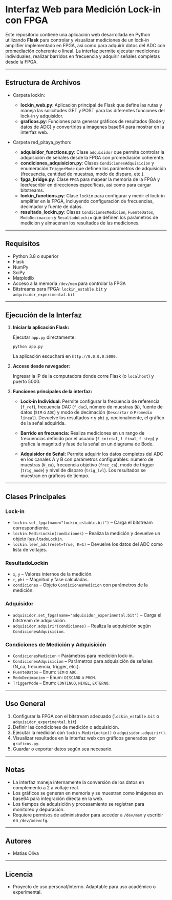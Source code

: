 # Interfaz Web para Medición Lock-in con FPGA

Este repositorio contiene una aplicación web desarrollada en Python utilizando **Flask** para controlar y visualizar mediciones de un lock-in amplifier implementado en FPGA, así como para adquirir datos del ADC con promediación coherente o lineal. La interfaz permite ejecutar mediciones individuales, realizar barridos en frecuencia y adquirir señales completas desde la FPGA.

---

## Estructura de Archivos

- Carpeta lockin: 
   - **lockin_web.py**: Aplicación principal de Flask que define las rutas y maneja las solicitudes GET y POST para las diferentes funciones del lock-in y adquisidor.
   - **graficos.py**: Funciones para generar gráficos de resultados (Bode y datos de ADC) y convertirlos a imágenes base64 para mostrar en la interfaz web.

- Carpeta red_pitaya_python:
   - **adquisidor_functions.py**: Clase `adquisidor` que permite controlar la adquisición de señales desde la FPGA con promediación coherente.
   - **condiciones_adquisicion.py**: Clases `CondicionesAdquisicion` y enumeración `TriggerMode` que definen los parámetros de adquisición (frecuencia, cantidad de muestras, modo de disparo, etc.).
   - **fpga_bridge.py**: Clase `FPGA` para mapear la memoria de la FPGA y leer/escribir en direcciones específicas, así como para cargar bitstreams.
   - **lockin_functions.py**: Clase `lockin` para configurar y medir el lock-in amplifier en la FPGA, incluyendo configuración de frecuencias, decimador y fuente de datos.
   - **resultado_lockin.py**: Clases `CondicionesMedicion`, `FuenteDatos`, `ModoDecimacion` y `ResultadoLockin` que definen los parámetros de medición y almacenan los resultados de las mediciones.

---

## Requisitos

- Python 3.8 o superior
- Flask
- NumPy
- SciPy
- Matplotlib
- Acceso a la memoria `/dev/mem` para controlar la FPGA
- Bitstreams para FPGA: `lockin_estable.bit` y `adquisidor_experimental.bit`

---

## Ejecución de la Interfaz

1. **Iniciar la aplicación Flask:**

   Ejecutar `app.py` directamente:

       python app.py

   La aplicación escuchará en `http://0.0.0.0:5000`.

2. **Acceso desde navegador:**

   Ingresar la IP de la computadora donde corre Flask (o `localhost`) y puerto 5000.

3. **Funciones principales de la interfaz:**

   - **Lock-in Individual:**
     Permite configurar la frecuencia de referencia (`f_ref`), frecuencia DAC (`f_dac`), número de muestras (`N`), fuente de datos (`SIM` o `ADC`) y modo de decimación (`Descartar` o `Promedio lineal`). Devuelve los resultados `r` y `phi` y, opcionalmente, el gráfico de la señal adquirida.

   - **Barrido en frecuencia:**
     Realiza mediciones en un rango de frecuencias definido por el usuario (`f_inicial`, `f_final`, `f_step`) y grafica la magnitud y fase de la señal en un diagrama de Bode.

   - **Adquisidor de Señal:**
     Permite adquirir los datos completos del ADC en los canales A y B con parámetros configurables: número de muestras (`N_ca`), frecuencia objetivo (`frec_ca`), modo de trigger (`trig_mode`) y nivel de disparo (`trig_lvl`). Los resultados se muestran en gráficos de tiempo.

---

## Clases Principales

### Lock-in

- `lockin.set_fpga(name="lockin_estable.bit")` – Carga el bitstream correspondiente.
- `lockin.MedirLockin(condiciones)` – Realiza la medición y devuelve un objeto `ResultadoLockin`.
- `lockin.leer_adc(reset=True, K=1)` – Devuelve los datos del ADC como lista de voltajes.

### ResultadoLockin

- `x`, `y` – Valores internos de la medición.
- `r`, `phi` – Magnitud y fase calculadas.
- `condiciones` – Objeto `CondicionesMedicion` con parámetros de la medición.

### Adquisidor

- `adquisidor.set_fpga(name="adquisidor_experimental.bit")` – Carga el bitstream de adquisición.
- `adquisidor.adquirir(condiciones)` – Realiza la adquisición según `CondicionesAdquisicion`.

### Condiciones de Medición y Adquisición

- `CondicionesMedicion` – Parámetros para medición lock-in.
- `CondicionesAdquisicion` – Parámetros para adquisición de señales (N_ca, frecuencia, trigger, etc.).
- `FuenteDatos` – Enum: `SIM` o `ADC`.
- `ModoDecimacion` – Enum: `DISCARD` o `PROM`.
- `TriggerMode` – Enum: `CONTINUO`, `NIVEL`, `EXTERNO`.

---

## Uso General

1. Configurar la FPGA con el bitstream adecuado (`lockin_estable.bit` o `adquisidor_experimental.bit`).
2. Definir las condiciones de medición o adquisición.
3. Ejecutar la medición con `lockin.MedirLockin()` o `adquisidor.adquirir()`.
4. Visualizar resultados en la interfaz web con gráficos generados por `graficos.py`.
5. Guardar o exportar datos según sea necesario.

---

## Notas

- La interfaz maneja internamente la conversión de los datos en complemento a 2 a voltaje real.
- Los gráficos se generan en memoria y se muestran como imágenes en base64 para integración directa en la web.
- Los tiempos de adquisición y procesamiento se registran para monitoreo y depuración.
- Requiere permisos de administrador para acceder a `/dev/mem` y escribir en `/dev/xdevcfg`.

---

## Autores

- Matias Oliva

---

## Licencia

- Proyecto de uso personal/interno. Adaptable para uso académico o experimental.
